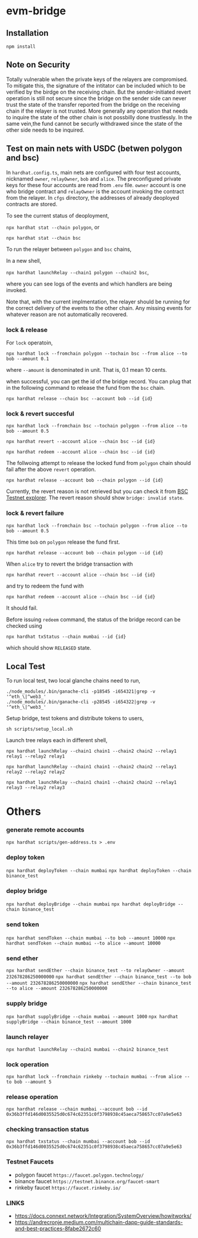 # evm-bridge

## Installation
```
npm install
```

## Note on Security
Totally vulnerable when the private keys of the relayers are compromised. To mitigate this, the signature of the intitator can be included which to be verified
 by the birdge on the receiving chain.  But the sender-initiated revert operation is still not secure since the bridge on the sender side can never trust
 the state of the transfer reported from the bridge on the receiving chain if the relayer is not trusted. More generally any operation that needs to inquire
 the state of the other chain is not possbilly done trustlessly. In the same vein,the fund cannot be securly withdrawed since the state of the other side needs
 to be inquired.

## Test on main nets with USDC (betwen polygon and bsc)
In `hardhat.config.ts`, main nets are configured with four test accounts, nicknamed `owner`, `relayOwner`, `bob` and `alice`. The preconfigured private keys for these four accounts are read from `.env` file.
`owner` account is one who bridge contract and `relayOwner` is the account invoking the contract from the relayer.
In `cfgs` directory, the addresses of already deoployed contracts are stored.

To see the current status of deoployment,

`npx hardhat stat --chain polygon`, or

`npx hardhat stat --chain bsc`

To run the relayer between `polygon` and `bsc` chains,

In a new shell,

`npx hardhat launchRelay --chain1 polygon --chain2 bsc`,

where you can see logs of the events and which handlers are being invoked.

Note that, with the current implmentation, the relayer should be running for the correct delivery of the events to the other chain. Any missing events for whatever reason are not automatically recovered.

### lock & release
For `lock` operatoin,

`npx hardhat lock --fromchain polygon --tochain bsc --from alice --to bob --amount 0.1`

where `--amount` is denominated in unit. That is, 0.1 mean 10 cents.

when successful, you can get the id of the bridge record. You can plug that in the following command to release the fund from the `bsc` chain.

`npx hardhat release --chain bsc --account bob --id {id}`

### lock & revert succesful
`npx hardhat lock --fromchain bsc --tochain polygon --from alice --to bob --amount 0.5`

`npx hardhat revert --account alice --chain bsc --id {id}`

`npx hardhat redeem --account alice --chain bsc --id {id}`

The follwoing attempt to release the locked fund from `polygon` chain should fail after the above `revert` operation.

`npx hardhat release --account bob --chain polygon --id {id}`

Currently, the revert reason is not retrieved but you can check it from [BSC Testnet explorer](https://testnet.bscscan.com/).
The revert reason should show `bridge: invalid state`.

### lock & revert failure
`npx hardhat lock --fromchain bsc --tochain polygon --from alice --to bob --amount 0.5`

This time `bob` on `polygon` release the fund first.

`npx hardhat release --account bob --chain polygon --id {id}`

When `alice` try to revert the bridge transaction with

`npx hardhat revert --account alice --chain bsc --id {id}`

 and try to redeem the fund with

`npx hardhat redeem --account alice --chain bsc --id {id}`

It should fail.

Before issuing `redeem` command, the status of the bridge record can be checked using

`npx hardhat txStatus --chain mumbai --id {id}`

which should show `RELEASED` state.

## Local Test
To run local test, two local glanche chains need to run,
```
./node_modules/.bin/ganache-cli -p18545 -i654321|grep -v '^eth_\|^web3_'
./node_modules/.bin/ganache-cli -p28545 -i654322|grep -v '^eth_\|^web3_'
```

Setup bridge, test tokens and distribute tokens to users,
```
sh scripts/setup_local.sh
```

Launch tree relays each in different shell,
```
npx hardhat launchRelay --chain1 chain1 --chain2 chain2 --relay1 relay1 --relay2 relay1
```
```
npx hardhat launchRelay --chain1 chain1 --chain2 chain2 --relay1 relay2 --relay2 relay2
```
```
npx hardhat launchRelay --chain1 chain1 --chain2 chain2 --relay1 relay3 --relay2 relay3
```
# Others

### generate remote accounts
`npx hardhat scripts/gen-address.ts > .env`

### deploy token
`npx hardhat deployToken --chain mumbai`
`npx hardhat deployToken --chain binance_test`

### deploy bridge
`npx hardhat deployBridge --chain mumbai`
`npx hardhat deployBridge --chain binance_test`

### send token
`npx hardhat sendToken --chain mumbai --to bob --amount 10000`
`npx hardhat sendToken --chain mumbai --to alice --amount 10000`

### send ether
`npx hardhat sendEther --chain binance_test --to relayOwner --amount 232678286250000000`
`npx hardhat sendEther --chain binance_test --to bob --amount 232678286250000000`
`npx hardhat sendEther --chain binance_test --to alice --amount 232678286250000000`

### supply bridge
`npx hardhat supplyBridge --chain mumbai --amount 1000`
`npx hardhat supplyBridge --chain binance_test --amount 1000`

### launch relayer
`npx hardhat launchRelay --chain1 mumbai --chain2 binance_test`

### lock operation
`npx hardhat lock --fromchain rinkeby --tochain mumbai --from alice --to bob --amount 5`

### release operation
`npx hardhat release --chain mumbai --account bob --id 0x36b3ffd146d0035525d0c674c62351c0f3798938c45aeca758657cc07a9e5e63`

### checking transaction status
`npx hardhat txstatus --chain mumbai --account bob --id 0x36b3ffd146d0035525d0c674c62351c0f3798938c45aeca758657cc07a9e5e63`

### Testnet Faucets
- polygon faucet `https://faucet.polygon.technology/`
- binance faucet `https://testnet.binance.org/faucet-smart`
- rinkeby faucet `https://faucet.rinkeby.io/`

### LINKS
- https://docs.connext.network/Integration/SystemOverview/howitworks/
- https://andrecronje.medium.com/multichain-dapp-guide-standards-and-best-practices-8fabe2672c60

